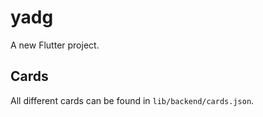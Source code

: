 # yadg

A new Flutter project.

## Cards

All different cards can be found in `lib/backend/cards.json`.